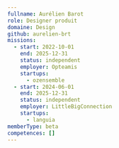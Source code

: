 ```yaml
---
fullname: Aurélien Barot
role: Designer produit
domaine: Design
github: aurelien-brt
missions:
  - start: 2022-10-01
    end: 2025-12-31
    status: independent
    employer: Opteamis
    startups:
      - ozensemble
  - start: 2024-06-01
    end: 2025-12-31
    status: independent
    employer: LittleBigConnection
    startups:
      - languia
memberType: beta
competences: []
---
```

